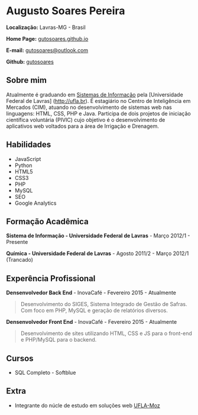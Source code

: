 # Augusto Soares Pereira

**Localização:** Lavras-MG - Brasil

**Home Page:** [gutosoares.github.io](https://gutosoares.github.io)

**E-mail:** gutosoares@outlook.com

**Github:** [gutosoares](https://github.com/gutosoares)

## Sobre mim
Atualmente é graduando em [Sistemas de Informação](http://www.bsi.ufla.br) pela [Universidade Federal de Lavras] (http://ufla.br). É estagiário no Centro de Inteligência em Mercados (CIM), atuando no desenvolvimento de sistemas web nas linguagens: HTML, CSS, PHP e Java. Participa de dois projetos de iniciação científica voluntária (PIVIC) cujo objetivo é o desenvolvimento de aplicativos web voltados para a área de Irrigação e Drenagem.

## Habilidades
* JavaScript
* Python
* HTML5
* CSS3
* PHP
* MySQL
* SEO
* Google Analytics

## Formação Acadêmica
**Sistema de Informação - Universidade Federal de Lavras** - Março 2012/1 - Presente

**Química - Universidade Federal de Lavras** - Agosto 2011/2 - Março 2012/1 (Trancado)

## Experência Profissional
**Densenvolvedor Back End** - InovaCafé -  Fevereiro 2015 - Atualmente
> Desenvolvimento do SIGES, Sistema Integrado de Gestão de Safras. Com foco em PHP, MySQL e geração de relatórios diversos. 

**Densenvolvedor Front End** - InovaCafé - Fevereiro 2015 - Atualmente
> Desenvolvimento de sites utilizando HTML, CSS e JS para o front-end e PHP/MySQL para o backend.

## Cursos
* SQL Completo - Softblue

## Extra
* Integrante do núcle de estudo em soluções web [UFLA-Moz](https://github.com/ufla-moz)